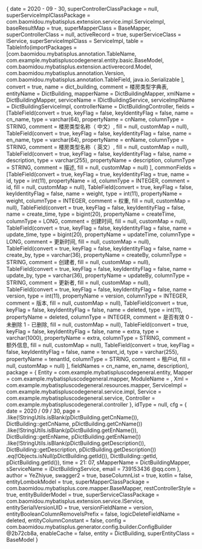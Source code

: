 {
    date = 2020 - 09 - 30,
    superControllerClassPackage = null,
    superServiceImplClassPackage = com.baomidou.mybatisplus.extension.service.impl.ServiceImpl,
    baseResultMap = true,
    superMapperClass = BaseMapper,
    superControllerClass = null,
    activeRecord = true,
    superServiceClass = IService,
    superServiceImplClass = ServiceImpl,
    table = TableInfo(importPackages = [com.baomidou.mybatisplus.annotation.TableName,
            com.example.mybatispluscodegeneral.entity.basic.BaseModel,
            com.baomidou.mybatisplus.extension.activerecord.Model,
            com.baomidou.mybatisplus.annotation.Version,
            com.baomidou.mybatisplus.annotation.TableField,
            java.io.Serializable
        ],
        convert = true,
        name = dict_building,
        comment = 楼房类型字典表,
        entityName = DictBuilding,
        mapperName = DictBuildingMapper,
        xmlName = DictBuildingMapper,
        serviceName = IDictBuildingService,
        serviceImplName = DictBuildingServiceImpl,
        controllerName = DictBuildingController,
        fields = [TableField(convert = true,
                keyFlag = false,
                keyIdentityFlag = false,
                name = cn_name,
                type = varchar(64),
                propertyName = cnName,
                columnType = STRING,
                comment = 楼房类型名称（ 中文）,
                fill = null,
                customMap = null),
            TableField(convert = true,
                keyFlag = false,
                keyIdentityFlag = false,
                name = en_name,
                type = varchar(64),
                propertyName = enName,
                columnType = STRING,
                comment = 楼房类型名称（ 英文）,
                fill = null,
                customMap = null),
            TableField(convert = true,
                keyFlag = false,
                keyIdentityFlag = false,
                name = description,
                type = varchar(255),
                propertyName = description,
                columnType = STRING,
                comment = 描述,
                fill = null,
                customMap = null)
        ],
        commonFields = [TableField(convert = true,
                keyFlag = true,
                keyIdentityFlag = true,
                name = id,
                type = int(11),
                propertyName = id,
                columnType = INTEGER,
                comment = id,
                fill = null,
                customMap = null),
            TableField(convert = true,
                keyFlag = false,
                keyIdentityFlag = false,
                name = weight,
                type = int(11),
                propertyName = weight,
                columnType = INTEGER,
                comment = 权重,
                fill = null,
                customMap = null),
            TableField(convert = true,
                keyFlag = false,
                keyIdentityFlag = false,
                name = create_time,
                type = bigint(20),
                propertyName = createTime,
                columnType = LONG,
                comment = 创建时间,
                fill = null,
                customMap = null),
            TableField(convert = true,
                keyFlag = false,
                keyIdentityFlag = false,
                name = update_time,
                type = bigint(20),
                propertyName = updateTime,
                columnType = LONG,
                comment = 更新时间,
                fill = null,
                customMap = null),
            TableField(convert = true,
                keyFlag = false,
                keyIdentityFlag = false,
                name = create_by,
                type = varchar(36),
                propertyName = createBy,
                columnType = STRING,
                comment = 创建者,
                fill = null,
                customMap = null),
            TableField(convert = true,
                keyFlag = false,
                keyIdentityFlag = false,
                name = update_by,
                type = varchar(36),
                propertyName = updateBy,
                columnType = STRING,
                comment = 更新者,
                fill = null,
                customMap = null),
            TableField(convert = true,
                keyFlag = false,
                keyIdentityFlag = false,
                name = version,
                type = int(11),
                propertyName = version,
                columnType = INTEGER,
                comment = 版本,
                fill = null,
                customMap = null),
            TableField(convert = true,
                keyFlag = false,
                keyIdentityFlag = false,
                name = deleted,
                type = int(11),
                propertyName = deleted,
                columnType = INTEGER,
                comment = 是否有效 0 - 未删除 1 - 已删除,
                fill = null,
                customMap = null),
            TableField(convert = true,
                keyFlag = false,
                keyIdentityFlag = false,
                name = extra,
                type = varchar(1000),
                propertyName = extra,
                columnType = STRING,
                comment = 额外信息,
                fill = null,
                customMap = null),
            TableField(convert = true,
                keyFlag = false,
                keyIdentityFlag = false,
                name = tenant_id,
                type = varchar(255),
                propertyName = tenantId,
                columnType = STRING,
                comment = 租户id,
                fill = null,
                customMap = null)
        ],
        fieldNames = cn_name,
        en_name,
        description),
    package = {
        Entity = com.example.mybatispluscodegeneral.entity,
        Mapper = com.example.mybatispluscodegeneral.mapper,
        ModuleName = ,
        Xml = com.example.mybatispluscodegeneral.resources.mapper,
        ServiceImpl = com.example.mybatispluscodegeneral.service.impl,
        Service = com.example.mybatispluscodegeneral.service,
        Controller = com.example.mybatispluscodegeneral.controller
    },
    idType = null,
    cfg = {
        date = 2020 / 09 / 30,
        page = .like(!StringUtils.isBlank(pDictBuilding.getCnName()),
                    DictBuilding::getCnName,
                    pDictBuilding.getCnName())
                .like(!StringUtils.isBlank(pDictBuilding.getEnName()),
                    DictBuilding::getEnName,
                    pDictBuilding.getEnName())
                .like(!StringUtils.isBlank(pDictBuilding.getDescription()),
                    DictBuilding::getDescription,
                    pDictBuilding.getDescription())
                .eq(!Objects.isNull(pDictBuilding.getId()),
                    DictBuilding::getId,
                    pDictBuilding.getId()),
        time = 21: 07,
        sMapperName = DictBuildingMapper,
        sServiceName = iDictBuildingService,
        email = 739153436 @qq.com
    },
    author = YeZhiyue,
    swagger2 = true,
    baseColumnList = true,
    kotlin = false,
    entityLombokModel = true,
    superMapperClassPackage = com.baomidou.mybatisplus.core.mapper.BaseMapper,
    restControllerStyle = true,
    entityBuilderModel = true,
    superServiceClassPackage = com.baomidou.mybatisplus.extension.service.IService,
    entitySerialVersionUID = true,
    versionFieldName = version,
    entityBooleanColumnRemoveIsPrefix = false,
    logicDeleteFieldName = deleted,
    entityColumnConstant = false,
    config = com.baomidou.mybatisplus.generator.config.builder.ConfigBuilder @2b72cb8a,
    enableCache = false,
    entity = DictBuilding,
    superEntityClass = BaseModel
}
